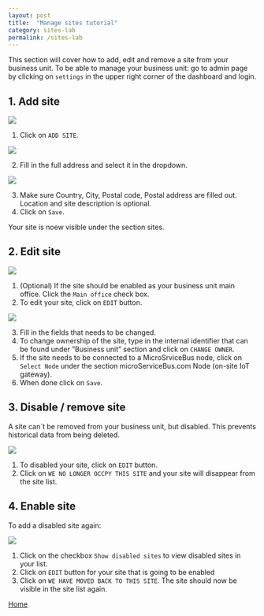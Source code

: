 ```yaml
---
layout: post
title:  "Manage sites tutorial"
category: sites-lab
permalink: /sites-lab
---
```


This section will cover how to add, edit and remove a site from your business unit.
To be able to manage your business unit: go to admin page by clicking on `settings` in the upper right corner of the dashboard and login.

## 1. Add site

<img src="assets/images/add-site-lab-1.PNG">

1. Click on `ADD SITE`.

<img src="assets/images/add-site-lab-2.PNG">

2. Fill in the full address and select it in the dropdown.

<img src="assets/images/add-site-lab-3.PNG">

3. Make sure Country, City, Postal code, Postal address are filled out. Location and site description is optional.
4. Click on `Save`.

Your site is noew visible under the section sites.

## 2. Edit site

<img src="assets/images/edit-site-lab-1.PNG">

1. (Optional) If the site should be enabled as your business unit main office. Click the `Main office` check box.
2. To edit your site, click on `EDIT` button.

<img src="assets/images/edit-site-lab-2.PNG">

3. Fill in the fields that needs to be changed.
4. To change ownership of the site, type in the internal identifier that can be found under ”Business unit” section and click on `CHANGE OWNER`. 
5. If the site needs to be connected to a MicroSrviceBus node, click on `Select Node` under the section microServiceBus.com Node (on-site IoT gateway).
6. When done click on `Save`.

## 3. Disable / remove site

A site can´t be removed from your business unit, but disabled. This prevents historical data from being deleted. 

<img src="assets/images/remove-site-lab-1.PNG">

1. To disabled your site, click on `EDIT` button.
2. Click on `WE NO LONGER OCCPY THIS SITE` and your site will disappear from the site list.

## 4. Enable site

To add a disabled site again:

<img src="assets/images/enable-sites-lab-1.PNG">

1. Click on the checkbox `Show disabled sites` to view disabled sites in your list.
2. Click on `EDIT` button for your site that is going to be enabled
3. Click on `WE HAVE MOVED BACK TO THIS SITE`. The site should now be visible in the site list again.


<a class="offset-4 btn btn-info btn-lg" href="/" role="button">Home</a>
